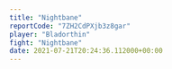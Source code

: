 ```yaml
---
title: "Nightbane"
reportCode: "7ZH2CdPXjb3z8gar"
player: "Bladorthin"
fight: "Nightbane"
date: 2021-07-21T20:24:36.112000+00:00
---
```

